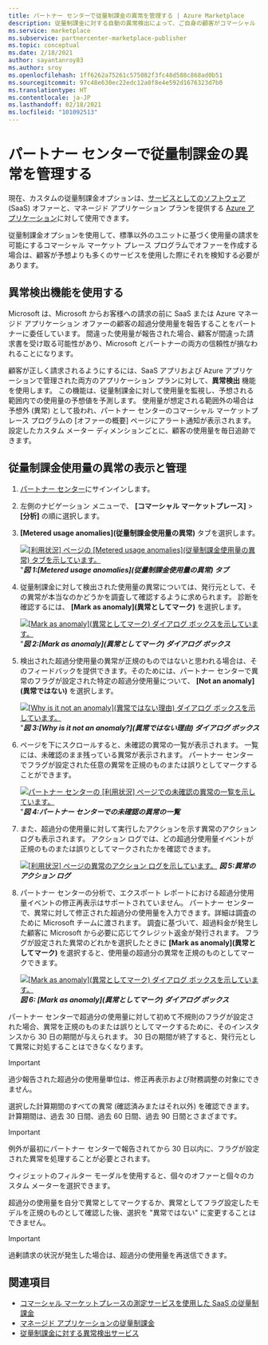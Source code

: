 ```yaml
---
title: パートナー センターで従量制課金の異常を管理する | Azure Marketplace
description: 従量制課金に対する自動の異常検出によって、ご自身の顧客がコマーシャル マーケットプレースのオファーの従量制課金使用量に応じて正しく請求されるようにする方法について説明します。
ms.service: marketplace
ms.subservice: partnercenter-marketplace-publisher
ms.topic: conceptual
ms.date: 2/18/2021
author: sayantanroy83
ms.author: sroy
ms.openlocfilehash: 1ff6262a75261c575082f3fc48d588c868ad0b51
ms.sourcegitcommit: 97c48e630ec22edc12a0f8e4e592d1676323d7b0
ms.translationtype: HT
ms.contentlocale: ja-JP
ms.lasthandoff: 02/18/2021
ms.locfileid: "101092513"
---
```

# <a name="manage-metered-billing-anomalies-in-partner-center"></a>パートナー センターで従量制課金の異常を管理する

現在、カスタムの従量制課金オプションは、[サービスとしてのソフトウェア](plan-saas-offer.md) (SaaS) オファーと、マネージド アプリケーション プランを提供する [Azure アプリケーション](plan-azure-application-offer.md#types-of-plans)に対して使用できます。

従量制課金オプションを使用して、標準以外のユニットに基づく使用量の請求を可能にするコマーシャル マーケット プレース プログラムでオファーを作成する場合は、顧客が予想よりも多くのサービスを使用した際にそれを検知する必要があります。

## <a name="use-the-anomaly-detection-feature"></a>異常検出機能を使用する

Microsoft は、Microsoft からお客様への請求の前に SaaS または Azure マネージド アプリケーション オファーの顧客の超過分使用量を報告することをパートナーに委任しています。 間違った使用量が報告された場合、顧客が間違った請求書を受け取る可能性があり、Microsoft とパートナーの両方の信頼性が損なわれることになります。

顧客が正しく請求されるようにするには、SaaS アプリおよび Azure アプリケーションで管理された両方のアプリケーション プランに対して、**異常検出** 機能を使用します。 この機能は、従量制課金に対して使用量を監視し、予想される範囲内での使用量の予想値を予測します。 使用量が想定される範囲外の場合は予想外 (異常) として扱われ、パートナー センターのコマーシャル マーケットプレース プログラムの [オファーの概要] ページにアラート通知が表示されます。 設定したカスタム メーター ディメンションごとに、顧客の使用量を毎日追跡できます。

## <a name="view-and-manage-metered-usage-anomalies"></a>従量制課金使用量の異常の表示と管理

1. [パートナー センター](https://partner.microsoft.com/dashboard/home)にサインインします。
1. 左側のナビゲーション メニューで、 **[コマーシャル マーケットプレース]**  >  **[分析]** の順に選択します。
1. **[Metered usage anomalies]\(従量制課金使用量の異常\)** タブを選択します。

    [![[利用状況] ページの [Metered usage anomalies]\(従量制課金使用量の異常\) タブを示しています。](./media/anomaly-detection/metered-usage-anomalies.png)](./media/anomaly-detection/metered-usage-anomalies.png#lightbox)
    "***図 1:[Metered usage anomalies]\(従量制課金使用量の異常\) タブ***

1. 従量制課金に対して検出された使用量の異常については、発行元として、その異常が本当なのかどうかを調査して確認するように求められます。 診断を確認するには、 **[Mark as anomaly]\(異常としてマーク\)** を選択します。

     [![[Mark as anomaly]\(異常としてマーク\) ダイアログ ボックスを示しています。](./media/anomaly-detection/mark-as-anomaly.png)](./media/anomaly-detection/mark-as-anomaly.png#lightbox)
    "***図 2:[Mark as anomaly]\(異常としてマーク\) ダイアログ ボックス***

1. 検出された超過分使用量の異常が正規のものではないと思われる場合は、そのフィードバックを提供できます。そのためには、パートナー センターで異常のフラグが設定された特定の超過分使用量について、 **[Not an anomaly]\(異常ではない\)** を選択します。

    [![[Why is it not an anomaly]\(異常ではない理由\) ダイアログ ボックスを示しています。](./media/anomaly-detection/why-is-it-not-an-anomaly.png)](./media/anomaly-detection/why-is-it-not-an-anomaly.png#lightbox)
    "***図 3:[Why is it not an anomaly?]\(異常ではない理由\) ダイアログ ボックス***

1. ページを下にスクロールすると、未確認の異常の一覧が表示されます。 一覧には、未確認のまま残っている異常が表示されます。 パートナー センターでフラグが設定された任意の異常を正規のものまたは誤りとしてマークすることができます。

   [![パートナー センターの [利用状況] ページでの未確認の異常の一覧を示しています。](./media/anomaly-detection/unacknowledged-anomalies.png)](./media/anomaly-detection/unacknowledged-anomalies.png#lightbox)
    "***図 4:パートナー センターでの未確認の異常の一覧***

1. また、超過分の使用量に対して実行したアクションを示す異常のアクション ログも表示されます。 アクション ログでは、どの超過分使用量イベントが正規のものまたは誤りとしてマークされたかを確認できます。

   [![[利用状況] ページの異常のアクション ログを示しています。](./media/anomaly-detection/anomaly-action-log.png)](./media/anomaly-detection/anomaly-action-log.png#lightbox)
   ***図 5:異常のアクション ログ***

1. パートナー センターの分析で、エクスポート レポートにおける超過分使用量イベントの修正再表示はサポートされていません。 パートナー センターで、異常に対して修正された超過分の使用量を入力できます。詳細は調査のために Microsoft チームに渡されます。 調査に基づいて、超過料金が発生した顧客に Microsoft から必要に応じてクレジット返金が発行されます。 フラグが設定された異常のどれかを選択したときに **[Mark as anomaly]\(異常としてマーク\)** を選択すると、使用量の超過分の異常を正規のものとしてマークできます。

   [![[Mark as anomaly]\(異常としてマーク\) ダイアログ ボックスを示しています。](./media/anomaly-detection/new-reported-usage.png)](./media/anomaly-detection/new-reported-usage.png#lightbox)
   ***図 6: [Mark as anomaly]\(異常としてマーク\) ダイアログ ボックス***

パートナー センターで超過分の使用量に対して初めて不規則のフラグが設定された場合、異常を正規のものまたは誤りとしてマークするために、そのインスタンスから 30 日の期間が与えられます。 30 日の期間が終了すると、発行元として異常に対処することはできなくなります。

> [!IMPORTANT]
> 過少報告された超過分の使用量単位は、修正再表示および財務調整の対象にできません。

選択した計算期間のすべての異常 (確認済みまたはそれ以外) を確認できます。 計算期間は、過去 30 日間、過去 60 日間、過去 90 日間とさまざまです。

> [!IMPORTANT]
> 例外が最初にパートナー センターで報告されてから 30 日以内に、フラグが設定された異常を処理することが必要とされます。

ウィジェットのフィルター モーダルを使用すると、個々のオファーと個々のカスタム メーターを選択できます。

超過分の使用量を自分で異常としてマークするか、異常としてフラグ設定したモデルを正規のものとして確認した後、選択を "異常ではない" に変更することはできません。

> [!IMPORTANT]
> 過剰請求の状況が発生した場合は、超過分の使用量を再送信できます。

## <a name="see-also"></a>関連項目
- [コマーシャル マーケットプレースの測定サービスを使用した SaaS の従量制課金](./partner-center-portal/saas-metered-billing.md)
- [マネージド アプリケーションの従量制課金](./partner-center-portal/azure-app-metered-billing.md)
- [従量制課金に対する異常検出サービス](./partner-center-portal/anomaly-detection-service-for-metered-billing.md)
